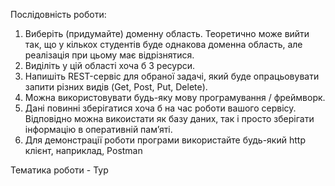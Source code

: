 Послідовність роботи:
1. Виберіть (придумайте) доменну область. Теоретично може вийти так, що у
кількох студентів буде однакова доменна область, але реалізація при цьому має
відрізнятися.
2. Виділіть у цій області хоча б 3 ресурси.
3. Напишіть REST-сервіс для обраної задачі, який буде опрацьовувати запити різних
видів (Get, Post, Put, Delete).
4. Можна використовувати будь-яку мову програмування / фреймворк.
5. Дані повинні зберігатися хоча б на час роботи вашого сервісу. Відповідно можна
викоистати як базу даних, так і просто зберігати інформацію в оперативній
пам’яті.
6. Для демонстрації роботи програми використайте будь-який http клієнт,
наприклад, Postman

Тематика роботи - Тур
